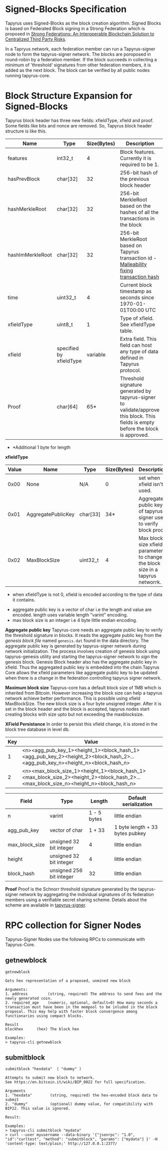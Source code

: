 Signed-Blocks Specification
===========================

Tapyrus uses Signed-Blocks as the block creation algorithm. Signed Blocks is based on Federated Block signing in a Strong Federation which is proposed in [Strong Federations: An Interoperable Blockchain Solution to Centralized Third Party Risks](https://arxiv.org/pdf/1612.05491v2.pdf).

In a Tapryus network, each federation member can run a Tapyrus-signer node to form the tapyrus-signer network. The blocks are poroposed in round-robin by a federation member. If the block succeeds in collecting a minimum of 'threshold‘ signatures from other federation members, it is added as the next block. The block can be verified by all public nodes running tapyrus-core.

Block Structure Expansion for Signed-Blocks
===========================================

Tapyrus block header has three new fields: xfieldType, xfield and proof. Some fields like bits and nonce are removed. So, Tapyrus block header structure is like this.

 Name | Type | Size(Bytes) | Description
------|------|-------------|-------------
features | int32_t | 4 | Block features. Currently it is required to be 1.
hasPrevBlock | char\[32\] | 32 | 256-bit hash of the previous block header
hashMerkleRoot | char\[32\] | 32 | 256-bit MerkleRoot based on the hashes of all the transactions in the block
hashImMerkleRoot | char\[32\] | 32 | 256-bit MerkleRoot based on Tapyrus transaction id -  [Malleability fixing transaction hash](doc/fix_transaction_malleability.md)
time | uint32_t | 4 | Current block timestamp as seconds since 1970-01-01T00:00 UTC
xfieldType| uint8_t | 1 | Type of xfield. See xfieldType table.
xfield| specified by xfieldType | variable | Extra field. This field can host any type of data defined in Tapyrus protocol.
Proof | char[64] | 65* | Threshold signature generated by tapyrus-signer to validate/approve this block. This fields is empty before the block is approved.

* *Additional 1 byte for length

**xfieldType**

Value | Name|Type|Size(Bytes)|Description
------|-----|----|-----------|------------
0x00 | None | N/A | 0 | set when xfield isn't used.
0x01 | AggregatePublicKey | char[33] | 34* | Aggregate public key of tapyrus-signer used to verify block proof.
0x02 | MaxBlockSize | uint32_t | 4 | Max block size xfield parameter to change the block size in a tapyrus networrk.

* when xfieldType is not 0, xfield is encoded according to the type of data it contains.
- aggregate public key is a vector of char i.e the length and value are encoded. length uses variable length "varint" encoding.
- max block size is an integer i.e 4 byte little endian encoding.

**Aggregate public key**
Tapyrus-core needs an aggregate public key to verify the threshold signature in blocks. 
It reads the aggregate public key from the *genesis block file* named `genesis.dat` found in the data directory. 
The aggregate public key is generated by tapyrus-signer network during network initialization. 
The process involves creation of genesis block using tapyrus-genesis utility and 
starting the tapyrus-signer network to *sign* the genesis block. 
Genesis Block header also has the aggregate public key in xfield. Thus the aggregated public key is embedded into the chain.Tapyrus Core allows the xfield parameters like aggregate public key to be updated when there is a change in the federation controlling tapyrus signer network.

**Maximum block size**
Tapyrus-core has a default block size of 1MB which is inherited from Bitcoin. However increasing the block size can help a tapyrus network achieve better performance. This is possible using xfield MaxBlockSize. The new block size is a four byte unsigned integer. After it is set in the block header and the block is accepted, tapyrus nodes start creating blocks with size upto but not exceeding the maxblocksize.

**XField Persistance**
In order to persist this xfield change, it is stored in the block tree database in level db.

| Key  | Value |
|------|-------|
| 1     | \<n\>\<agg_pub_key_1\>\<height_1\>\<block_hash_1\>\<agg_pub_key_2\>\<height_2\>\<block_hash_2\>...\<agg_pub_key_n\>\<height_n\>\<block_hash_n\>|
| 2     | \<n\>\<max_block_size_1\>\<height_1\>\<block_hash_1\>\<max_block_size_2\>\<height_2\>\<block_hash_2\>...\<max_block_size_n\>\<height_n\>\<block_hash_n\>|

| Field  | Type | Length | Default serialization |
|--------|------|--------|------------|
|n | varint | 1 - 5 bytes| little endian |
|agg_pub_key| vector of char | 1 + 33 | 1 byte length + 33 bytes pubkey |
|max_block_size| unsigned 32 bit integer | 4 | little endian |
|height | unsigned 32 bit integer| 4 | little endian |
|block_hash | unsigned 256 bit integer | 32 | little endian |

**Proof**
Proof is the Schnorr threshold signature generated by the tapyrus-signer network by aggregating the individual signatures of its federation members using a verifiable secret sharing scheme. Details about the scheme are available in [tapyrus-signer](https://github.com/chaintope/tapyrus-signer).

RPC collection for Signer Nodes
===============================

Tapyrus-Signer Nodes use the following RPCs to communicate with Tapyrus-Core.

## getnewblock

```
getnewblock

Gets hex representation of a proposed, unmined new block

Arguments:
1. address         (string, required) The address to send fees and the newly generated coin.
2. required_age    (numeric, optional, default=0) How many seconds a transaction must have been in the mempool to be inluded in the block proposal. This may help with faster block convergence among functionaries using compact blocks.

Result
blockhex      (hex) The block hex

Examples:
> tapyrus-cli getnewblock
```


## submitblock


```
submitblock "hexdata"  ( "dummy" )

Attempts to submit new block to network.
See https://en.bitcoin.it/wiki/BIP_0022 for full specification.

Arguments
1. "hexdata"        (string, required) the hex-encoded block data to submit
2. "dummy"          (optional) dummy value, for compatibility with BIP22. This value is ignored.

Result:

Examples:
> tapyrus-cli submitblock "mydata"
> curl --user myusername --data-binary '{"jsonrpc": "1.0", "id":"curltest", "method": "submitblock", "params": ["mydata"] }' -H 'content-type: text/plain;' http://127.0.0.1:2377/
```
